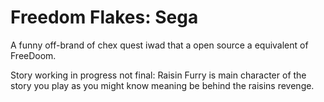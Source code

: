 # Freedom Flakes: Sega
A funny off-brand of chex quest iwad that a open source a equivalent of FreeDoom.

Story working in progress not final:
Raisin Furry is main character of the story you play as you might know meaning be behind the raisins revenge.



